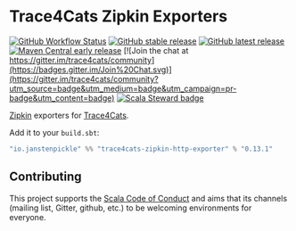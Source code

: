 # Trace4Cats Zipkin Exporters

[![GitHub Workflow Status](https://img.shields.io/github/workflow/status/trace4cats/trace4cats-zipkin/Continuous%20Integration)](https://github.com/trace4cats/trace4cats-zipkin/actions?query=workflow%3A%22Continuous%20Integration%22)
[![GitHub stable release](https://img.shields.io/github/v/release/trace4cats/trace4cats-zipkin?label=stable&sort=semver)](https://github.com/trace4cats/trace4cats-zipkin/releases)
[![GitHub latest release](https://img.shields.io/github/v/release/trace4cats/trace4cats-zipkin?label=latest&include_prereleases&sort=semver)](https://github.com/trace4cats/trace4cats-zipkin/releases)
[![Maven Central early release](https://img.shields.io/maven-central/v/io.janstenpickle/trace4cats-zipkin-http-exporter_2.13?label=early)](https://maven-badges.herokuapp.com/maven-central/io.janstenpickle/trace4cats-zipkin-http-exporter_2.13)
[![Join the chat at https://gitter.im/trace4cats/community](https://badges.gitter.im/Join%20Chat.svg)](https://gitter.im/trace4cats/community?utm_source=badge&utm_medium=badge&utm_campaign=pr-badge&utm_content=badge)
[![Scala Steward badge](https://img.shields.io/badge/Scala_Steward-helping-blue.svg?style=flat&logo=data:image/png;base64,iVBORw0KGgoAAAANSUhEUgAAAA4AAAAQCAMAAAARSr4IAAAAVFBMVEUAAACHjojlOy5NWlrKzcYRKjGFjIbp293YycuLa3pYY2LSqql4f3pCUFTgSjNodYRmcXUsPD/NTTbjRS+2jomhgnzNc223cGvZS0HaSD0XLjbaSjElhIr+AAAAAXRSTlMAQObYZgAAAHlJREFUCNdNyosOwyAIhWHAQS1Vt7a77/3fcxxdmv0xwmckutAR1nkm4ggbyEcg/wWmlGLDAA3oL50xi6fk5ffZ3E2E3QfZDCcCN2YtbEWZt+Drc6u6rlqv7Uk0LdKqqr5rk2UCRXOk0vmQKGfc94nOJyQjouF9H/wCc9gECEYfONoAAAAASUVORK5CYII=)](https://scala-steward.org)

[Zipkin] exporters for [Trace4Cats].

Add it to your `build.sbt`:

```scala
"io.janstenpickle" %% "trace4cats-zipkin-http-exporter" % "0.13.1"
```


## Contributing

This project supports the [Scala Code of Conduct](https://typelevel.org/code-of-conduct.html) and aims that its channels
(mailing list, Gitter, github, etc.) to be welcoming environments for everyone.

[Trace4Cats]: https://github.com/trace4cats/trace4cats
[Zipkin]: https://zipkin.io
